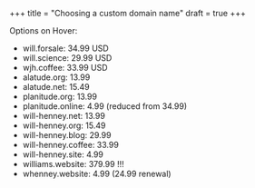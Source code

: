 +++
title = "Choosing a custom domain name"
draft = true
+++

Options on Hover:

-   will.forsale: 34.99 USD
-   will.science: 29.99 USD
-   wjh.coffee: 33.99 USD
-   alatude.org: 13.99
-   alatude.net: 15.49
-   planitude.org: 13.99
-   planitude.online: 4.99 (reduced from 34.99)
-   will-henney.net: 13.99
-   will-henney.org: 15.49
-   will-henney.blog: 29.99
-   will-henney.coffee: 33.99
-   will-henney.site: 4.99
-   williams.website: 379.99 !!!
-   whenney.website: 4.99 (24.99 renewal)
